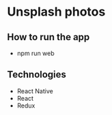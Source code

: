 # Unsplash photos
## How to run the app
* npm run web 
## Technologies
* React Native
* React
* Redux
